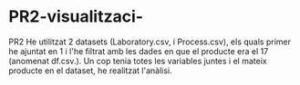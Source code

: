 # PR2-visualitzaci-
PR2
He utilitzat 2 datasets (Laboratory.csv, i Process.csv), els quals primer he ajuntat en 1 i l'he filtrat amb les dades en que el producte era el 17 (anomenat df.csv.). Un cop tenia totes les variables juntes i el mateix producte en el dataset, he realitzat l'anàlisi. 
